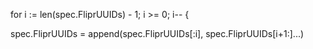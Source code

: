 for i := len(spec.FliprUUIDs) - 1; i >= 0; i-- {

spec.FliprUUIDs = append(spec.FliprUUIDs[:i], spec.FliprUUIDs[i+1:]...)
